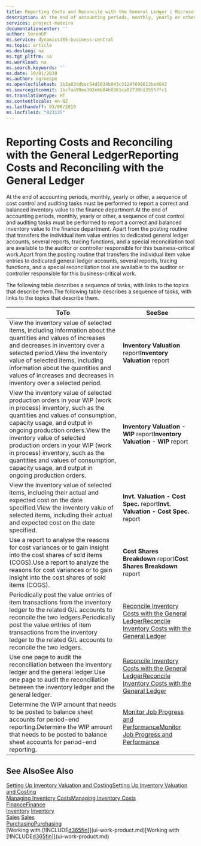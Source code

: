 ```yaml
---
title: Reporting Costs and Reconcile with the General Ledger | Microsoft Docs
description: At the end of accounting periods, monthly, yearly or other, a sequence of cost control and auditing tasks must be performed to report a correct and balanced inventory value to the finance department. Apart from the posting routine that transfers the individual item value entries to dedicated general ledger accounts, several reports, tracing functions, and a special reconciliation tool are available to the auditor or controller responsible for this business-critical work.
services: project-madeira
documentationcenter: ''
author: SorenGP
ms.service: dynamics365-business-central
ms.topic: article
ms.devlang: na
ms.tgt_pltfrm: na
ms.workload: na
ms.search.keywords: ''
ms.date: 10/01/2018
ms.author: sgroespe
ms.openlocfilehash: 1b2a83ddbac54d5034b043c3124f698613be4642
ms.sourcegitcommit: 1bcfaa99ea302e6b84b8361ca02730b135557fc1
ms.translationtype: HT
ms.contentlocale: en-NZ
ms.lasthandoff: 03/08/2019
ms.locfileid: "823135"
---
```

# <a name="reporting-costs-and-reconciling-with-the-general-ledger"></a><span data-ttu-id="cd2b3-104">Reporting Costs and Reconciling with the General Ledger</span><span class="sxs-lookup"><span data-stu-id="cd2b3-104">Reporting Costs and Reconciling with the General Ledger</span></span>
<span data-ttu-id="cd2b3-105">At the end of accounting periods, monthly, yearly or other, a sequence of cost control and auditing tasks must be performed to report a correct and balanced inventory value to the finance department.</span><span class="sxs-lookup"><span data-stu-id="cd2b3-105">At the end of accounting periods, monthly, yearly or other, a sequence of cost control and auditing tasks must be performed to report a correct and balanced inventory value to the finance department.</span></span> <span data-ttu-id="cd2b3-106">Apart from the posting routine that transfers the individual item value entries to dedicated general ledger accounts, several reports, tracing functions, and a special reconciliation tool are available to the auditor or controller responsible for this business-critical work.</span><span class="sxs-lookup"><span data-stu-id="cd2b3-106">Apart from the posting routine that transfers the individual item value entries to dedicated general ledger accounts, several reports, tracing functions, and a special reconciliation tool are available to the auditor or controller responsible for this business-critical work.</span></span>  

 <span data-ttu-id="cd2b3-107">The following table describes a sequence of tasks, with links to the topics that describe them.</span><span class="sxs-lookup"><span data-stu-id="cd2b3-107">The following table describes a sequence of tasks, with links to the topics that describe them.</span></span>   

|<span data-ttu-id="cd2b3-108">**To**</span><span class="sxs-lookup"><span data-stu-id="cd2b3-108">**To**</span></span>|<span data-ttu-id="cd2b3-109">**See**</span><span class="sxs-lookup"><span data-stu-id="cd2b3-109">**See**</span></span>|  
|------------|-------------|  
|<span data-ttu-id="cd2b3-110">View the inventory value of selected items, including information about the quantities and values of increases and decreases in inventory over a selected period.</span><span class="sxs-lookup"><span data-stu-id="cd2b3-110">View the inventory value of selected items, including information about the quantities and values of increases and decreases in inventory over a selected period.</span></span>|<span data-ttu-id="cd2b3-111">**Inventory Valuation** report</span><span class="sxs-lookup"><span data-stu-id="cd2b3-111">**Inventory Valuation** report</span></span>|  
|<span data-ttu-id="cd2b3-112">View the inventory value of selected production orders in your WIP (work in process) inventory, such as the quantities and values of consumption, capacity usage, and output in ongoing production orders.</span><span class="sxs-lookup"><span data-stu-id="cd2b3-112">View the inventory value of selected production orders in your WIP (work in process) inventory, such as the quantities and values of consumption, capacity usage, and output in ongoing production orders.</span></span>|<span data-ttu-id="cd2b3-113">**Inventory Valuation - WIP** report</span><span class="sxs-lookup"><span data-stu-id="cd2b3-113">**Inventory Valuation - WIP** report</span></span>|  
|<span data-ttu-id="cd2b3-114">View the inventory value of selected items, including their actual and expected cost on the date specified.</span><span class="sxs-lookup"><span data-stu-id="cd2b3-114">View the inventory value of selected items, including their actual and expected cost on the date specified.</span></span>|<span data-ttu-id="cd2b3-115">**Invt. Valuation - Cost Spec.** report</span><span class="sxs-lookup"><span data-stu-id="cd2b3-115">**Invt. Valuation - Cost Spec.** report</span></span>|  
|<span data-ttu-id="cd2b3-116">Use a report to analyse the reasons for cost variances or to gain insight into the cost shares of sold items (COGS).</span><span class="sxs-lookup"><span data-stu-id="cd2b3-116">Use a report to analyze the reasons for cost variances or to gain insight into the cost shares of sold items (COGS).</span></span>|<span data-ttu-id="cd2b3-117">**Cost Shares Breakdown** report</span><span class="sxs-lookup"><span data-stu-id="cd2b3-117">**Cost Shares Breakdown** report</span></span>|  
|<span data-ttu-id="cd2b3-118">Periodically post the value entries of item transactions from the inventory ledger to the related G/L accounts to reconcile the two ledgers.</span><span class="sxs-lookup"><span data-stu-id="cd2b3-118">Periodically post the value entries of item transactions from the inventory ledger to the related G/L accounts to reconcile the two ledgers.</span></span>|[<span data-ttu-id="cd2b3-119">Reconcile Inventory Costs with the General Ledger</span><span class="sxs-lookup"><span data-stu-id="cd2b3-119">Reconcile Inventory Costs with the General Ledger</span></span>](finance-how-to-post-inventory-costs-to-the-general-ledger.md)|  
|<span data-ttu-id="cd2b3-120">Use one page to audit the reconciliation between the inventory ledger and the general ledger.</span><span class="sxs-lookup"><span data-stu-id="cd2b3-120">Use one page to audit the reconciliation between the inventory ledger and the general ledger.</span></span>|[<span data-ttu-id="cd2b3-121">Reconcile Inventory Costs with the General Ledger</span><span class="sxs-lookup"><span data-stu-id="cd2b3-121">Reconcile Inventory Costs with the General Ledger</span></span>](finance-how-to-post-inventory-costs-to-the-general-ledger.md)|  
|<span data-ttu-id="cd2b3-122">Determine the WIP amount that needs to be posted to balance sheet accounts for period-end reporting.</span><span class="sxs-lookup"><span data-stu-id="cd2b3-122">Determine the WIP amount that needs to be posted to balance sheet accounts for period-end reporting.</span></span>|[<span data-ttu-id="cd2b3-123">Monitor Job Progress and Performance</span><span class="sxs-lookup"><span data-stu-id="cd2b3-123">Monitor Job Progress and Performance</span></span>](projects-how-monitor-progress-performance.md)|

## <a name="see-also"></a><span data-ttu-id="cd2b3-124">See Also</span><span class="sxs-lookup"><span data-stu-id="cd2b3-124">See Also</span></span>  
[<span data-ttu-id="cd2b3-125">Setting Up Inventory Valuation and Costing</span><span class="sxs-lookup"><span data-stu-id="cd2b3-125">Setting Up Inventory Valuation and Costing</span></span>](finance-set-up-inventory-valuation-and-costing.md)  
[<span data-ttu-id="cd2b3-126">Managing Inventory Costs</span><span class="sxs-lookup"><span data-stu-id="cd2b3-126">Managing Inventory Costs</span></span>](finance-manage-inventory-costs.md)  
[<span data-ttu-id="cd2b3-127">Finance</span><span class="sxs-lookup"><span data-stu-id="cd2b3-127">Finance</span></span>](finance.md)  
<span data-ttu-id="cd2b3-128">[Inventory](inventory-manage-inventory.md) </span><span class="sxs-lookup"><span data-stu-id="cd2b3-128">[Inventory](inventory-manage-inventory.md) </span></span>  
<span data-ttu-id="cd2b3-129">[Sales](sales-manage-sales.md) </span><span class="sxs-lookup"><span data-stu-id="cd2b3-129">[Sales](sales-manage-sales.md) </span></span>  
[<span data-ttu-id="cd2b3-130">Purchasing</span><span class="sxs-lookup"><span data-stu-id="cd2b3-130">Purchasing</span></span>](purchasing-manage-purchasing.md)  
<span data-ttu-id="cd2b3-131">[Working with [!INCLUDE[d365fin](includes/d365fin_md.md)]](ui-work-product.md)</span><span class="sxs-lookup"><span data-stu-id="cd2b3-131">[Working with [!INCLUDE[d365fin](includes/d365fin_md.md)]](ui-work-product.md)</span></span>
